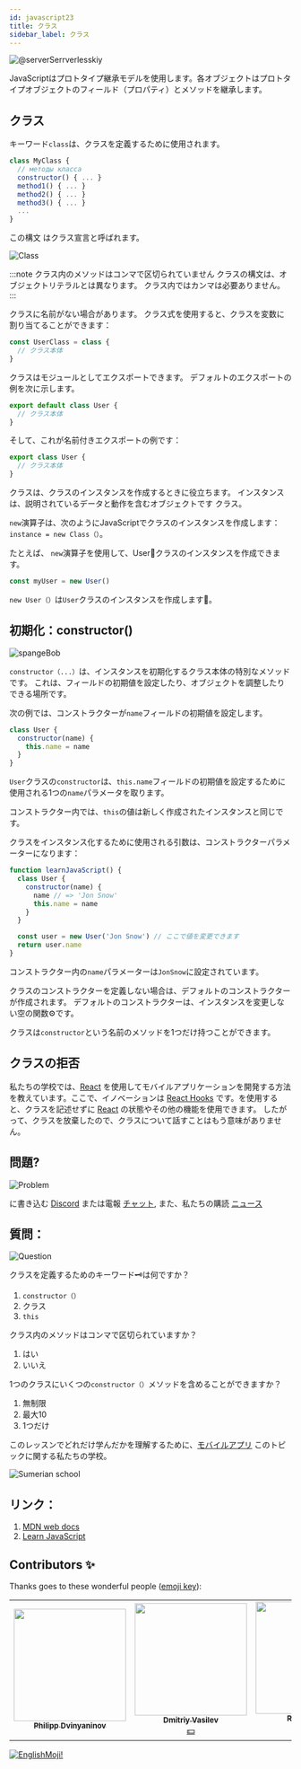 ```yaml
---
id: javascript23
title: クラス
sidebar_label: クラス
---
```


![@serverSerrverlesskiy](/img/javascript/headers/23.jpg)

JavaScriptはプロトタイプ継承モデルを使用します。各オブジェクトはプロトタイプオブジェクトのフィールド（プロパティ）とメソッドを継承します。

## クラス

キーワード`class`は、クラスを定義するために使用されます。

```jsx
class MyClass {
  // методы класса
  constructor() { ... }
  method1() { ... }
  method2() { ... }
  method3() { ... }
  ...
}
```

この構文  はクラス宣言と呼ばれます。

![Class](https://media.giphy.com/media/cYaBD8kxE4PZudHBRA/giphy.gif)

:::note クラス内のメソッドはコンマで区切られていません
  クラスの構文は、オブジェクトリテラルとは異なります。 クラス内ではカンマは必要ありません。
:::

クラスに名前がない場合があります。 クラス式を使用すると、クラスを変数に割り当てることができます：

```jsx
const UserClass = class {
  // クラス本体
}
```

クラスはモジュールとしてエクスポートできます。 デフォルトのエクスポートの例を次に示します。

```jsx
export default class User {
  // クラス本体
}
```

そして、これが名前付きエクスポートの例です：

```jsx
export class User {
  // クラス本体
}
```

クラスは、クラスのインスタンスを作成するときに役立ちます。 インスタンスは、説明されているデータと動作を含むオブジェクトです
クラス。

`new`演算子は、次のようにJavaScriptでクラスのインスタンスを作成します：` instance = new Class（）`。

たとえば、 `new`演算子を使用して、User👤クラスのインスタンスを作成できます。

```jsx
const myUser = new User()
```

`new User（）`は`User`クラスのインスタンスを作成します👤。

## 初期化：constructor()

![spangeBob](https://media.giphy.com/media/3oriNZoNvn73MZaFYk/giphy.gif)

`constructor（...）`は、インスタンスを初期化するクラス本体の特別なメソッドです。 これは、フィールドの初期値を設定したり、オブジェクトを調整したりできる場所です。

次の例では、コンストラクターが`name`フィールドの初期値を設定します。

```jsx
class User {
  constructor(name) {
    this.name = name
  }
}
```

`User`クラスの`constructor`は、`this.name`フィールドの初期値を設定するために使用される1つの`name`パラメータを取ります。

コンストラクター内では、`this`の値は新しく作成されたインスタンスと同じです。

クラスをインスタンス化するために使用される引数は、コンストラクターパラメーターになります：

```jsx live
function learnJavaScript() {
  class User {
    constructor(name) {
      name // => 'Jon Snow'
      this.name = name
    }
  }

  const user = new User('Jon Snow') // ここで値を変更できます
  return user.name
}
```

コンストラクター内の`name`パラメーターは`JonSnow`に設定されています。

クラスのコンストラクターを定義しない場合は、デフォルトのコンストラクターが作成されます。 デフォルトのコンストラクターは、インスタンスを変更しない空の関数⚙️です。

クラスは`constructor`という名前のメソッドを1つだけ持つことができます。

## クラスの拒否

私たちの学校では、[React](https://ru.reactjs.org) を使用してモバイルアプリケーションを開発する方法を教えています。ここで、イノベーションは [React Hooks](https://ru.reactjs.org/docs/hooks-intro.html) です。を使用すると、クラスを記述せずに [React](https://ru.reactjs.org) の状態やその他の機能を使用できます。 したがって、クラスを放棄したので、クラスについて話すことはもう意味がありません。

## 問題?

![Problem](https://media.giphy.com/media/xTiTnGeUsWOEwsGoG4/giphy.gif)

に書き込む [Discord](https://discord.gg/6GDAfXn) または電報 [チャット](https://t.me/jscampapp), また、私たちの購読 [ニュース](https://t.me/javascriptapp)

## 質問：

![Question](https://media.giphy.com/media/l0HlRnAWXxn0MhKLK/giphy.gif)

クラスを定義するためのキーワード🗝️は何ですか？

1. `constructor（）`
2. クラス
3. `this`

クラス内のメソッドはコンマで区切られていますか？

1. はい
2. いいえ

1つのクラスにいくつの`constructor（）`メソッドを含めることができますか？

1. 無制限
2. 最大10
3. 1つだけ

<!-- Что такое геттеры и сеттеры?

1. Это поля
2. Это методы имитирующие поля
3. Это свойства поля

Наследуются ли частные поля и методы родительского класса, дочерним классом?

1. Да
2. Нет

Когда вызывается родительскй конструктор в дочернем классе?

1. Перед this
2. После this -->

このレッスンでどれだけ学んだかを理解するために、[モバイルアプリ](http://onelink.to/njhc95) このトピックに関する私たちの学校。

![Sumerian school](/img/app.jpg)

<!--
## Геттеры и сеттеры

![Math](https://media.giphy.com/media/uWzbH8xJGIwOBPfzhc/giphy.gif)

Геттеры и сеттеры — это вычисляемые свойства. Это методы, имитирующие поля, но позволяющие читать и записывать  данные.

Геттеры используются для получения данных, а сеттеры — для их изменения.

Пример:

```jsx
class User {
  #nameValue

  constructor(name) {
    this.name = name
  }

  get name() {
    return this.#nameValue
  }

  set name(name) {
    if (name === '') {
      throw new Error('Имя пользователя не может быть пустым')
    }
    this.#nameValue = name
  }
}

const user = new User('Печорин')
user.name // вызывается геттер, Печорин
user.name = 'Бэла' // вызывается сеттер

user.name = '' // Имя пользователя не может быть пустым
```

## Наследование: extends

![Throne](https://media.giphy.com/media/l1KVcMMxJJpks23cs/giphy.gif)

Классы в JavaScript поддерживают наследование с помощью ключевого🗝️ слова `extends`.

В выражении `class Child extends Parent { }` класс `Child` наследует от класса `Parent` конструктор, поля и методы.

Создадим дочерний класс `ContentWriter`, расширяющий родительский класс `User` 👤:

```jsx
class User {
  name

  constructor(name) {
    this.name = name
  }

  getName() {
    return this.name
  }
}

class ContentWriter extends User {
  posts = []
}

const writer = new ContentWriter('Лермонтов')

writer.name // Лермонтов
writer.getName() // Лермонтов
writer.posts // []
```

`ContentWriter` наследует от `User` конструктор, метод `getName()` и поле `name`. В самом `ContentWriter` определяется новое поле `posts`.

Обратите внимание, что частные поля и методы родительского класса не наследуются дочерними классами.

### Родительский конструктор: super() в constructor()

![parents](https://media.giphy.com/media/QWMjLXYuRpl5cvCQ9r/giphy.gif)

Для того, чтобы вызвать конструктор родительского класса в дочернем классе, следует использовать специальную функцию⚙️ `super()`, доступную в конструкторе дочернего класса.

Пусть конструктор `ContentWriter` вызывает родительский конструктор и инициализирует поле `posts`  :

```jsx live
function learnJavaScript() {
  class User {
    name

    constructor(name) {
      this.name = name
    }

    getName() {
      return this.name
    }
  }

  class ContentWriter extends User {
    posts = []

    constructor(name, posts) {
      super(name)
      this.posts = posts
    }
  }

  const writer = new ContentWriter('Лермонтов', ['Герой нашего времени'])
  writer.name // Лермонтов
  writer.posts // ['Герой нашего времени']

  return writer.name //name можно заменить на posts и посмотреть результат
}
```

`super(name)` в дочернем классе `ContentWriter` вызывает конструктор родительского класса `User`.

Обратите внимание, что в дочернем конструкторе перед использованием ключевого🗝️ слова `this` вызывается `super()`. Вызов `super()` "привязывает" родительский конструктор к экземпляру.

![super](https://media.giphy.com/media/10mTnPIEHNZpAs/giphy.gif)

```jsx
class Child extends Parent {
  constructor(value1, value2) {
    // не работает!
    this.prop2 = value2
    super(value1)
  }
}
```

## Пример

![math](https://media.giphy.com/media/3orieN7HEHI0tw8x5C/giphy.gif)

```jsx
class Animal { //Создание класса Animal. Классы называют с большой буквы

static type = 'ANIMAL' //При помощи ключевого слова static можно объявлять переменные внутри класса. Их можно вызвать только самим классом, т.е. Animal.type

  constructor(options) { //Конструктор принимает объект options
    this.name = options.name // Инициализация полей класса
    this.age = options.age
    this.hasTail = options.hasTail
  }

  voice() { //Метод для класса Animal. Можно вызвать у объекта cat как cat.voice()
    alert('I am Animal!')
  }
}

get ageInfo(){ //Создание геттера ageInfo
  return this.age * 7 //Если вызвать геттер у объекта cat, то получиться 5 * 7 = 35
}

set ageInfo(newAge) { //Создание сеттера ageInfo.
  this.age = newAge // Если выполнить у объекта cat команду cat.ageInfo = 8, то полю age присвоится значение 8
}

const cat = new Animal({ //Создание объекта при помощи класса Animal
  name: 'Cat',
  age: 5,
  hasTail: true
})
```

![Wow](https://media.giphy.com/media/3oriO13KTkzPwTykp2/giphy.gif) -->

<!-- ## Вопросы:

![Question](https://media.giphy.com/media/l0HlRnAWXxn0MhKLK/giphy.gif)

Для того чтобы понять, на сколько вы усвоили этот урок, пройдите тест в [мобильном приложении](http://onelink.to/njhc95) нашей школы по этой теме.

![Sumerian school](/img/app.jpg) -->

<!-- Сколько методов constructor() может находится в одном классе?

1. Неограниченно
2. До десяти
3. Только один

Что такое геттеры и сеттеры?

1. Это поля
2. Это методы имитирующие поля
3. Это свойства поля

Наследуются ли частные поля и методы родительского класса, дочерним классом?

1. Да
2. Нет

Когда вызывается родительскй конструктор в дочернем классе?

1. Перед this
2. После this -->

## リンク：

1.  [MDN web docs](https://developer.mozilla.org/ru/docs/Web/JavaScript/Reference/Classes)
2.  [Learn JavaScript](https://learn.javascript.ru/class)

## Contributors ✨

Thanks goes to these wonderful people ([emoji key](https://allcontributors.org/docs/en/emoji-key)):

<!-- ALL-CONTRIBUTORS-LIST:START - Do not remove or modify this section -->
<!-- prettier-ignore-start -->
<!-- markdownlint-disable -->
<table>
  <tr>
    <td align="center"><a href="https://github.com/FELiX-RN"><img src="https://avatars0.githubusercontent.com/u/72006627?v=4?s=200" width="200px;" alt=""/><br /><sub><b>Philipp Dvinyaninov</b></sub></a><br /><a href="https://github.com/gHashTag/react-native-village/commits?author=FELiX-RN" title="Documentation">  </a></td>
    <td align="center"><a href="https://fullstackserverless.github.io/"><img src="https://avatars0.githubusercontent.com/u/6774813?v=4?s=200" width="200px;" alt=""/><br /><sub><b>Dmitriy Vasilev</b></sub></a><br /><a href="#financial-gHashTag" title="Financial">💵</a></td>
    <td align="center"><a href="https://github.com/Resoner2005"><img src="https://avatars1.githubusercontent.com/u/75675814?v=4?s=200" width="200px;" alt=""/><br /><sub><b>Resoner2005</b></sub></a><br /><a href="https://github.com/gHashTag/react-native-village/issues?q=author%3AResoner2005" title="Bug reports">🐛 🎨 🖋</a></td>
    <td align="center"><a href="https://github.com/Navernoss"><img src="https://avatars0.githubusercontent.com/u/75784137?v=4?s=200" width="200px;" alt=""/><br /><sub><b>Navernoss</b></sub></a><br /><a href="#content-Navernoss" title="Content">🖋 🐛 🎨 </a></td>
  </tr>
  
</table>

<!-- markdownlint-restore -->
<!-- prettier-ignore-end -->

<!-- ALL-CONTRIBUTORS-LIST:END -->

[![EnglishMoji!](/img/logo/englishmoji.png)](https://link-to.app/xvh7Ush9kl)
